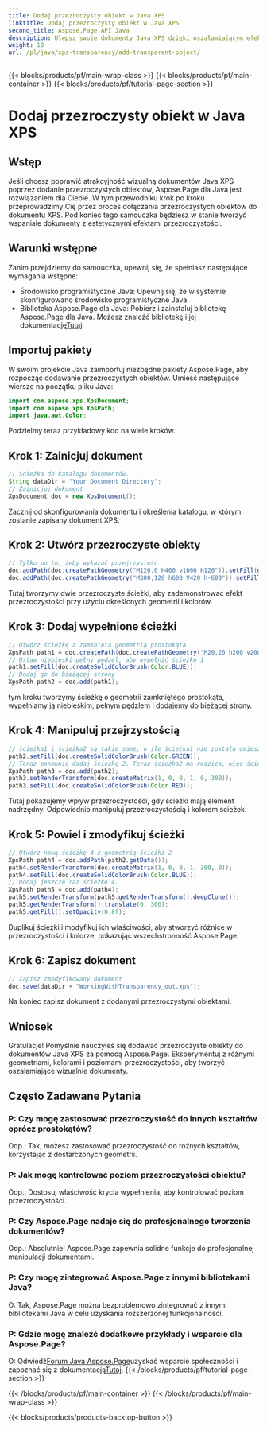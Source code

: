 ```yaml
---
title: Dodaj przezroczysty obiekt w Java XPS
linktitle: Dodaj przezroczysty obiekt w Java XPS
second_title: Aspose.Page API Java
description: Ulepsz swoje dokumenty Java XPS dzięki oszałamiającym efektom przezroczystości za pomocą Aspose.Page. Postępuj zgodnie z naszym przewodnikiem krok po kroku dotyczącym dodawania przezroczystych obiektów.
weight: 10
url: /pl/java/xps-transparency/add-transparent-object/
---
```


{{< blocks/products/pf/main-wrap-class >}}
{{< blocks/products/pf/main-container >}}
{{< blocks/products/pf/tutorial-page-section >}}

# Dodaj przezroczysty obiekt w Java XPS

## Wstęp
Jeśli chcesz poprawić atrakcyjność wizualną dokumentów Java XPS poprzez dodanie przezroczystych obiektów, Aspose.Page dla Java jest rozwiązaniem dla Ciebie. W tym przewodniku krok po kroku przeprowadzimy Cię przez proces dołączania przezroczystych obiektów do dokumentu XPS. Pod koniec tego samouczka będziesz w stanie tworzyć wspaniałe dokumenty z estetycznymi efektami przezroczystości.
## Warunki wstępne
Zanim przejdziemy do samouczka, upewnij się, że spełniasz następujące wymagania wstępne:
- Środowisko programistyczne Java: Upewnij się, że w systemie skonfigurowano środowisko programistyczne Java.
-  Biblioteka Aspose.Page dla Java: Pobierz i zainstaluj bibliotekę Aspose.Page dla Java. Możesz znaleźć bibliotekę i jej dokumentację[Tutaj](https://releases.aspose.com/page/java/).
## Importuj pakiety
W swoim projekcie Java zaimportuj niezbędne pakiety Aspose.Page, aby rozpocząć dodawanie przezroczystych obiektów. Umieść następujące wiersze na początku pliku Java:
```java
import com.aspose.xps.XpsDocument;
import com.aspose.xps.XpsPath;
import java.awt.Color;
```
Podzielmy teraz przykładowy kod na wiele kroków.
## Krok 1: Zainicjuj dokument
```java
// Ścieżka do katalogu dokumentów.
String dataDir = "Your Document Directory";
// Zainicjuj dokument
XpsDocument doc = new XpsDocument();
```
Zacznij od skonfigurowania dokumentu i określenia katalogu, w którym zostanie zapisany dokument XPS.
## Krok 2: Utwórz przezroczyste obiekty
```java
// Tylko po to, żeby wykazać przejrzystość
doc.addPath(doc.createPathGeometry("M120,0 H400 v1000 H120")).setFill(doc.createSolidColorBrush(Color.GRAY));
doc.addPath(doc.createPathGeometry("M300,120 h600 V420 h-600")).setFill(doc.createSolidColorBrush(Color.GRAY));
```
Tutaj tworzymy dwie przezroczyste ścieżki, aby zademonstrować efekt przezroczystości przy użyciu określonych geometrii i kolorów.
## Krok 3: Dodaj wypełnione ścieżki
```java
// Utwórz ścieżkę z zamkniętą geometrią prostokąta
XpsPath path1 = doc.createPath(doc.createPathGeometry("M20,20 h200 v200 h-200 z"));
// Ustaw niebieski pełny pędzel, aby wypełnić ścieżkę 1
path1.setFill(doc.createSolidColorBrush(Color.BLUE));
// Dodaj go do bieżącej strony
XpsPath path2 = doc.add(path1);
```
tym kroku tworzymy ścieżkę o geometrii zamkniętego prostokąta, wypełniamy ją niebieskim, pełnym pędzlem i dodajemy do bieżącej strony.
## Krok 4: Manipuluj przejrzystością
```java
// ścieżka1 i ścieżka2 są takie same, o ile ścieżka1 nie została umieszczona w żadnym innym elemencie
path2.setFill(doc.createSolidColorBrush(Color.GREEN));
// Teraz ponownie dodaj ścieżkę 2. Teraz ścieżka2 ma rodzica, więc ścieżka3 nie będzie taka sama jak ścieżka2.
XpsPath path3 = doc.add(path2);
path3.setRenderTransform(doc.createMatrix(1, 0, 0, 1, 0, 300));
path3.setFill(doc.createSolidColorBrush(Color.RED));
```
Tutaj pokazujemy wpływ przezroczystości, gdy ścieżki mają element nadrzędny. Odpowiednio manipuluj przezroczystością i kolorem ścieżek.
## Krok 5: Powiel i zmodyfikuj ścieżki
```java
// Utwórz nową ścieżkę 4 z geometrią ścieżki 2
XpsPath path4 = doc.addPath(path2.getData());
path4.setRenderTransform(doc.createMatrix(1, 0, 0, 1, 300, 0));
path4.setFill(doc.createSolidColorBrush(Color.BLUE));
// Dodaj jeszcze raz ścieżkę 4.
XpsPath path5 = doc.add(path4);
path5.setRenderTransform(path5.getRenderTransform().deepClone());
path5.getRenderTransform().translate(0, 300);
path5.getFill().setOpacity(0.8f);
```
Duplikuj ścieżki i modyfikuj ich właściwości, aby stworzyć różnice w przezroczystości i kolorze, pokazując wszechstronność Aspose.Page.
## Krok 6: Zapisz dokument
```java
// Zapisz zmodyfikowany dokument
doc.save(dataDir + "WorkingWithTransparency_out.xps");
```
Na koniec zapisz dokument z dodanymi przezroczystymi obiektami.
## Wniosek
Gratulacje! Pomyślnie nauczyłeś się dodawać przezroczyste obiekty do dokumentów Java XPS za pomocą Aspose.Page. Eksperymentuj z różnymi geometriami, kolorami i poziomami przezroczystości, aby tworzyć oszałamiające wizualnie dokumenty.
## Często Zadawane Pytania
### P: Czy mogę zastosować przezroczystość do innych kształtów oprócz prostokątów?
Odp.: Tak, możesz zastosować przezroczystość do różnych kształtów, korzystając z dostarczonych geometrii.
### P: Jak mogę kontrolować poziom przezroczystości obiektu?
Odp.: Dostosuj właściwość krycia wypełnienia, aby kontrolować poziom przezroczystości.
### P: Czy Aspose.Page nadaje się do profesjonalnego tworzenia dokumentów?
Odp.: Absolutnie! Aspose.Page zapewnia solidne funkcje do profesjonalnej manipulacji dokumentami.
### P: Czy mogę zintegrować Aspose.Page z innymi bibliotekami Java?
O: Tak, Aspose.Page można bezproblemowo zintegrować z innymi bibliotekami Java w celu uzyskania rozszerzonej funkcjonalności.
### P: Gdzie mogę znaleźć dodatkowe przykłady i wsparcie dla Aspose.Page?
 O: Odwiedź[Forum Java Aspose.Page](https://forum.aspose.com/c/page/39)uzyskać wsparcie społeczności i zapoznać się z dokumentacją[Tutaj](https://reference.aspose.com/page/java/).
{{< /blocks/products/pf/tutorial-page-section >}}

{{< /blocks/products/pf/main-container >}}
{{< /blocks/products/pf/main-wrap-class >}}

{{< blocks/products/products-backtop-button >}}

